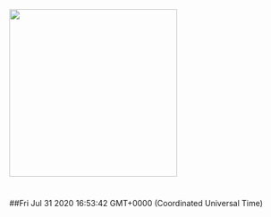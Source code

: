 <img width="300px" src="https://sickrage.ca/img/logo-stacked.png" />

# 

##Fri Jul 31 2020 16:53:42 GMT+0000 (Coordinated Universal Time)


